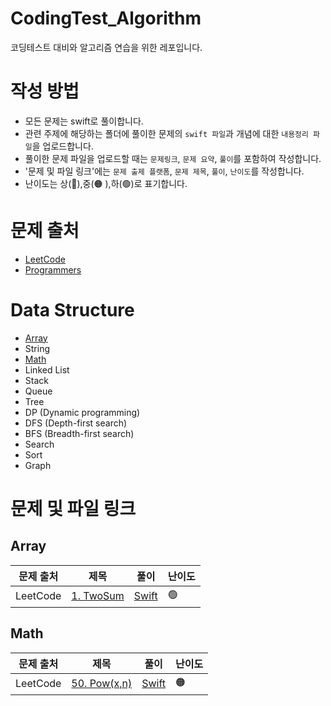 # CodingTest_Algorithm
코딩테스트 대비와 알고리즘 연습을 위한 레포입니다.


# 작성 방법
- 모든 문제는 swift로 풀이합니다.
- 관련 주제에 해당하는 폴더에 풀이한 문제의 `swift 파일`과 개념에 대한 `내용정리 파일`을 업로드합니다.
- 풀이한 문제 파일을 업로드할 때는 `문제링크`, `문제 요약`, `풀이`를 포함하여 작성합니다.
- '문제 및 파일 링크'에는 `문제 출제 플랫폼`, `문제 제목`, `풀이`, `난이도`를 작성합니다.
- 난이도는 상(🔴),중(🟠 ),하(🟢)로 표기합니다.


# 문제 출처
- [LeetCode](https://leetcode.com/problemset/all/)
- [Programmers](https://programmers.co.kr/learn/challenges?tab=all_challenges&utm_source=google&utm_medium=cpc&utm_campaign=coding_test_codingtest&gclid=CjwKCAiA6seQBhAfEiwAvPqu1wlDTXKIUf8ihZu7DE9waMali2LhTjF1y8il4UZ6cqXtOUzxe-jhDxoC0EYQAvD_BwE)

# Data Structure
- [Array](#array)
- String
- [Math](#math)
- Linked List
- Stack
- Queue
- Tree
- DP (Dynamic programming)
- DFS (Depth-first search)
- BFS (Breadth-first search)
- Search
- Sort
- Graph

# 문제 및 파일 링크
## Array
| 문제 출처 | 제목 | 풀이 | 난이도 |
| ------- | --- | --- | ---- |
| LeetCode | [1. TwoSum](https://leetcode.com/problems/two-sum/)    | [Swift](Array/TwoSum.swift)  | 🟢 |

## Math
| 문제 출처 | 제목 | 풀이 | 난이도 |
| ------- | --- | --- | ---- |
| LeetCode | [50. Pow(x,n)](https://leetcode.com/problems/two-sum/) | [Swift](Math/Pow(x,n).swift) | 🟠 |

